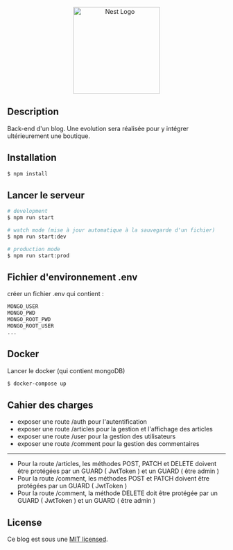 <p align="center">
  <a href="http://nestjs.com/" target="blank"><img src="https://nestjs.com/img/logo-small.svg" width="200" alt="Nest Logo" /></a>
</p>

[circleci-image]: https://img.shields.io/circleci/build/github/nestjs/nest/master?token=abc123def456
[circleci-url]: https://circleci.com/gh/nestjs/nest

## Description

Back-end d'un blog.
Une evolution sera réalisée pour y intégrer ultérieurement une boutique.

## Installation

```bash
$ npm install
```

## Lancer le serveur

```bash
# development
$ npm run start

# watch mode (mise à jour automatique à la sauvegarde d'un fichier)
$ npm run start:dev

# production mode
$ npm run start:prod
```

## Fichier d'environnement .env

créer un fichier .env qui contient :

```bash
MONGO_USER
MONGO_PWD
MONGO_ROOT_PWD
MONGO_ROOT_USER
...
```

## Docker

Lancer le docker (qui contient mongoDB)
```bash
$ docker-compose up

```

## Cahier des charges

- exposer une route /auth pour l'autentification
- exposer une route /articles pour la gestion et l'affichage des articles
- exposer une route /user pour la gestion des utilisateurs
- exposer une route /comment pour la gestion des commentaires
---
- Pour la route /articles, les méthodes POST, PATCH et DELETE doivent être protégées par un GUARD ( JwtToken ) et un GUARD ( être admin )
- Pour la route /comment, les méthodes POST et PATCH doivent être protégées par un GUARD ( JwtToken )
- Pour la route /comment, la méthode DELETE doit être protégée par un GUARD ( JwtToken ) et un GUARD ( être admin )

## License

Ce blog est sous une [MIT licensed](LICENSE).
